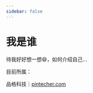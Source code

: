 ```yaml
---
sidebar: false
---
```


# 我是谁



待我好好想一想😄，如何介绍自己...

目前所属：

品格科技｜[pintecher.com](http://www.pintecher.com)